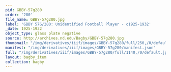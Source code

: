 ```yaml
---
pid: GBBY-57g280
order: '280'
file_name: GBBY-57g280.jpg
label: 'GBBY 57G/280: Unidentified Football Player - c1925-1932'
_date: 1925-1932
object_type: glass plate negative
source: http://archives.nd.edu/Bagby/GBBY-57g280.jpg
thumbnail: "/img/derivatives/iiif/images/GBBY-57g280/full/250,/0/default.jpg"
manifest: "/img/derivatives/iiif/images/GBBY-57g280/manifest.json"
full: "/img/derivatives/iiif/images/GBBY-57g280/full/1140,/0/default.jpg"
layout: bagby_item
collection: bagby
---
```

